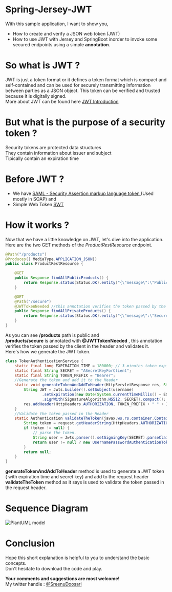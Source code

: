 # Spring-Jersey-JWT
With this sample application, I want to show you,

  - How to create and verify a JSON web token (JWT)
  - How to use JWT with Jersey and SpringBoot 
  inorder to invoke some secured endpoints using a simple **annotation**.
# So what is JWT ?
JWT is just a token format or it defines a token format which is compact and self-contained and can be used  for securely transmitting information between parties as a JSON object. This token can be verified and trusted because it is digitally signed.<br>
More about JWT can be found here <a href="https://jwt.io/introduction/">JWT Introduction</a><br>

# But what is the purpose of a security token ?
Security tokens are protected data structures<br>
They contain information about issuer and subject<br>
Tipically contain an expiration time<br>

# Before JWT ?
- We have  <a href="https://en.wikipedia.org/wiki/Security_Assertion_Markup_Language"> SAML - Security Assertion markup language token </a> (Used mostly in SOAP)  and <br>
- Simple Web Token <a href="https://msdn.microsoft.com/en-us/library/azure/hh781551.aspx">SWT</a>

# How it works ?
Now that we have a little knowledge on JWT, let's dive into the application.<br>
Here are the two GET methods of the *ProductRestResource* endpoint.
```java
@Path("/products")
@Produces({ MediaType.APPLICATION_JSON})
public class ProductRestResource {

	@GET
	public Response findAllPublicProducts() {
		return Response.status(Status.OK).entity("{\"message\":\"Public products list\"}").build();
	}

	@GET
	@Path("/secure")
	@JWTTokenNeeded //this annotation verifies the token passed by the client in the header.
	public Response findAllPrivateProducts() {
		return Response.status(Status.OK).entity("{\"message\":\"Secured products list\"}").build();
	}
}
```
As you can see **/products** path is public  and <br>
**/products/secure** is annotated with **@JWTTokenNeeded** , this annotation verifies the token passed by the client in the header
and validates it.<br>
Here's how we generate the JWT token.

```java
class TokenAuthenticationService {
	static final long EXPIRATION_TIME = 180000; // 3 minutes token expiration time
	static final String SECRET = "ASecretKeyForClient";
	static final String TOKEN_PREFIX = "Bearer";
	//Generate the token and add it to the Header
	static void generateTokenAndAddToHeader(HttpServletResponse res, String username) {
		String JWT = Jwts.builder().setSubject(username)
				.setExpiration(new Date(System.currentTimeMillis() + EXPIRATION_TIME))
				.signWith(SignatureAlgorithm.HS512, SECRET).compact();
		res.addHeader(HttpHeaders.AUTHORIZATION, TOKEN_PREFIX + " " + JWT);
	}
	//Validate the token passed in the Header
	static Authentication validateTheToken(javax.ws.rs.container.ContainerRequestContext request) {
		String token = request.getHeaderString(HttpHeaders.AUTHORIZATION);
		if (token != null) {
			// parse the token.
			String user = Jwts.parser().setSigningKey(SECRET).parseClaimsJws(token.replace(TOKEN_PREFIX, "")).getBody().getSubject();
			return user != null ? new UsernamePasswordAuthenticationToken(user, null, emptyList()) : null;
		}
		return null;
	}
}
 ```
 **generateTokenAndAddToHeader** method is used to generate a JWT token ( with expiration time and secret key) and add to the request header <br>
 **validateTheToken** method as it says is used to validate the token passed in the request header. <br>
 
# Sequence Diagram 
![PlantUML model](http://www.plantuml.com/plantuml/png/bL5BJm8n4BxtLqpgOIyIq7ZQH18rQg8c4C1uuLBQWHrTshMFRD3utorR5f1e8eScVNpFgP3UMBWf2RM74ukAPJ0f48mkLw1eFaUBMYBCqDU86iGQppAX5LJ2Uf9KYSWa1pwob1KrwGNRV-93QrIGVeHklKom4gSwwrRfscKSX8DXc9KaZo9s7SfWCV77pVud_-5bycGMfE-ez6Yd6h9kkJudHlF4WANkdNvAaCFzxGH6-1wYAtHWBoTBY4u_CN8ux_LWy1X1m9Ved5WWpsFg1WKj3KfodczTKiw_NTfIB05tPXUzCtZM8lZ2MFg8_zGgDZro60x6EyMQV07NHgqkFtbmQBLOncpyjVP2BKdpKru9vsfZrVxj5skqjfwRVetOrSPOU38Qtd05f9ilBr0ej4Vt-v_guH1-dtX2gOEHVmC0)
 
# Conclusion
Hope this short explanation is helpful to you to understand the basic concepts.<br>
Don't hesitate to download the code and play.

**Your comments and suggestions are most welcome!** <br>
My twitter handle :  [@SreenuDoosari](https://twitter.com/SreenuDoosari) 
